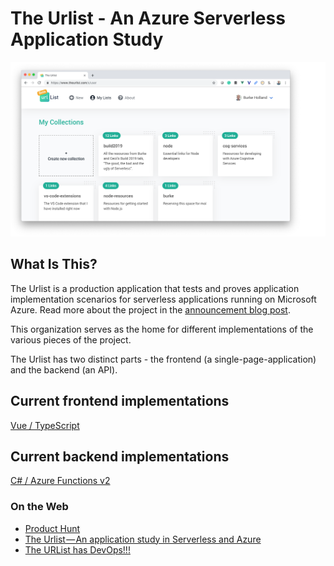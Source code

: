 # The Urlist - An Azure Serverless Application Study

![](images/urlist-banner.png)

## What Is This?

The Urlist is a production application that tests and proves application implementation scenarios for serverless applications running on Microsoft Azure. Read more about the project in the [announcement blog post](https://hackernoon.com/the-urlist-an-application-study-in-serverless-and-azure-13c2e3b07dd2).

This organization serves as the home for different implementations of the various pieces of the project.

The Urlist has two distinct parts - the frontend (a single-page-application) and the backend (an API).

## Current frontend implementations

[Vue / TypeScript](https://github.com/the-urlist/frontend-vue-typescript)

## Current backend implementations

[C# / Azure Functions v2](https://github.com/the-urlist/backend-csharp)


### On the Web
- [Product Hunt](https://www.producthunt.com/posts/the-urlist)
- [The Urlist — An application study in Serverless and Azure](https://hackernoon.com/the-urlist-an-application-study-in-serverless-and-azure-13c2e3b07dd2)
- [The URList has DevOps!!!](https://abelsquidhead.com/index.php/2019/05/21/the-devops-buzzkill-or-wheres-the-devops-in-the-urlist/)

